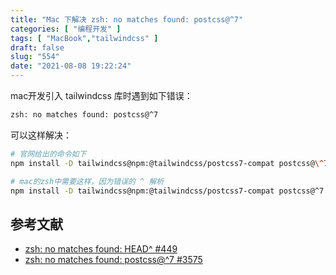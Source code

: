 ```yaml
---
title: "Mac 下解决 zsh: no matches found: postcss@^7"
categories: [ "编程开发" ]
tags: [ "MacBook","tailwindcss" ]
draft: false
slug: "554"
date: "2021-08-08 19:22:24"
---
```


mac开发引入 tailwindcss 库时遇到如下错误：

```bash
zsh: no matches found: postcss@^7
```

可以这样解决：

```bash
# 官网给出的命令如下
npm install -D tailwindcss@npm:@tailwindcss/postcss7-compat postcss@\^7 autoprefixer@\^9

# mac的zsh中需要这样，因为错误的 ^ 解析
npm install -D tailwindcss@npm:@tailwindcss/postcss7-compat postcss@^7 autoprefixer@^9
```

## 参考文献

- [zsh: no matches found: HEAD^ #449](https://github.com/ohmyzsh/ohmyzsh/issues/449)
- [zsh: no matches found: postcss@^7 #3575](https://github.com/tailwindlabs/tailwindcss/discussions/3575)